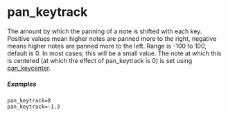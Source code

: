 ---
---
# pan_keytrack

The amount by which the panning of a note is shifted with each key.
Positive values mean higher notes are panned more to the right, negative means
higher notes are panned more to the left. Range is -100 to 100, default is 0.
In most cases, this will be a small value. The note at which this is centered
(at which the effect of pan_keytrack is 0) is set using [pan_keycenter](pan_keycenter).

##### Examples

```
pan_keytrack=8
pan_keytrack=-1.3
```
